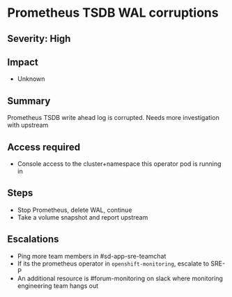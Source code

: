 # Prometheus TSDB WAL corruptions

## Severity: High

## Impact

- Unknown

## Summary

Prometheus TSDB write ahead log is corrupted. Needs more investigation with upstream

## Access required

- Console access to the cluster+namespace this operator pod is running in

## Steps

- Stop Prometheus, delete WAL, continue
- Take a volume snapshot and report upstream

## Escalations

- Ping more team members in #sd-app-sre-teamchat
- If its the prometheus operator in `openshift-monitoring`, escalate to SRE-P
- An additional resource is #forum-monitoring on slack where monitoring engineering team hangs out

